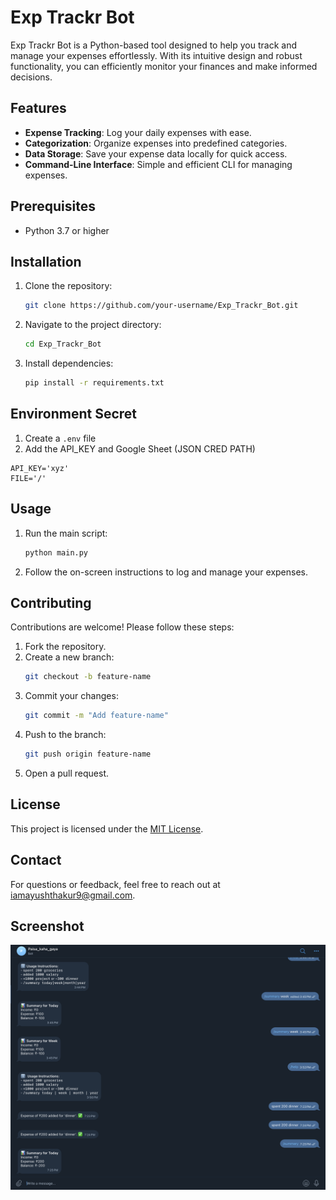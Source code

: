 # Exp Trackr Bot

Exp Trackr Bot is a Python-based tool designed to help you track and manage your expenses effortlessly. With its intuitive design and robust functionality, you can efficiently monitor your finances and make informed decisions.

## Features

- **Expense Tracking**: Log your daily expenses with ease.
- **Categorization**: Organize expenses into predefined categories.
- **Data Storage**: Save your expense data locally for quick access.
- **Command-Line Interface**: Simple and efficient CLI for managing expenses.

## Prerequisites

- Python 3.7 or higher

## Installation

1. Clone the repository:
    ```bash
    git clone https://github.com/your-username/Exp_Trackr_Bot.git
    ```
2. Navigate to the project directory:
    ```bash
    cd Exp_Trackr_Bot
    ```
3. Install dependencies:
    ```bash
    pip install -r requirements.txt
    ```

## Environment Secret 
1. Create a `.env` file
2. Add the API_KEY and Google Sheet (JSON CRED PATH)
```
API_KEY='xyz'
FILE='/'
```

## Usage

1. Run the main script:
    ```bash
    python main.py
    ```
2. Follow the on-screen instructions to log and manage your expenses.

## Contributing

Contributions are welcome! Please follow these steps:

1. Fork the repository.
2. Create a new branch:
    ```bash
    git checkout -b feature-name
    ```
3. Commit your changes:
    ```bash
    git commit -m "Add feature-name"
    ```
4. Push to the branch:
    ```bash
    git push origin feature-name
    ```
5. Open a pull request.

## License

This project is licensed under the [MIT License](LICENSE).

## Contact

For questions or feedback, feel free to reach out at [iamayushthakur9@gmail.com](iamayushthakur9@gmail.com).

## Screenshot

![Exp Trackr Bot Screenshot](./img/it_works.png)